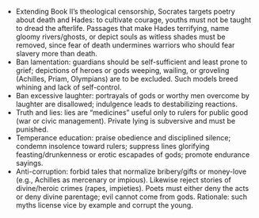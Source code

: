- Extending Book II’s theological censorship, Socrates targets poetry about death and Hades: to cultivate courage, youths must not be taught to dread the afterlife. Passages that make Hades terrifying, name gloomy rivers/ghosts, or depict souls as witless shades must be removed, since fear of death undermines warriors who should fear slavery more than death.
- Ban lamentation: guardians should be self-sufficient and least prone to grief; depictions of heroes or gods weeping, wailing, or groveling (Achilles, Priam, Olympians) are to be excluded. Such models breed whining and lack of self-control.
- Ban excessive laughter: portrayals of gods or worthy men overcome by laughter are disallowed; indulgence leads to destabilizing reactions.
- Truth and lies: lies are “medicines” useful only to rulers for public good (war or civic management). Private lying is subversive and must be punished.
- Temperance education: praise obedience and disciplined silence; condemn insolence toward rulers; suppress lines glorifying feasting/drunkenness or erotic escapades of gods; promote endurance sayings.
- Anti-corruption: forbid tales that normalize bribery/gifts or money-love (e.g., Achilles as mercenary or impious). Likewise reject stories of divine/heroic crimes (rapes, impieties). Poets must either deny the acts or deny divine parentage; evil cannot come from gods. Rationale: such myths license vice by example and corrupt the young.